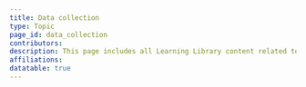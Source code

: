 ```yaml
---
title: Data collection
type: Topic
page_id: data_collection
contributors: 
description: This page includes all Learning Library content related to data collection
affiliations: 
datatable: true
---
```

